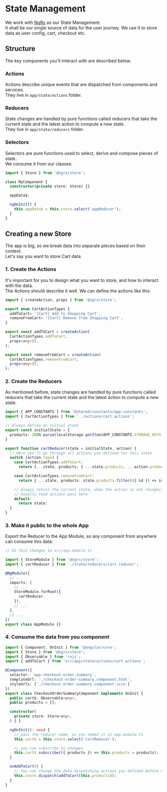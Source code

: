 # State Management

We work with [NgRx](https://ngrx.io/) as our State Management.  
It shall be our single source of data for the user journey. We use it to store data as user config, cart, checkout etc.

## Structure

The key components you'll interact with are described below.

### Actions

Actions describe unique events that are dispatched from components and services.  
They live in `app/state/actions` folder.

### Reducers

State changes are handled by pure functions called reducers that take the current state and the latest action to compute a new state.  
They live in `app/state/reducers` folder.

### Selectors

Selectors are pure functions used to select, derive and compose pieces of state.  
We consume it from our classes:

```typescript
import { Store } from '@ngrx/store';

class MyComponent {
  constructor(private store: Store) {}

  appData$;

  ngOnInit() {
    this.appData$ = this.store.select('appReducer');
  }
}
```

## Creating a new Store

The app is big, so we break data into separate pieces based on their context.  
Let's say you want to store Cart data.  

### 1. Create the Actions

It's important for you to design what you want to store, and how to interact with the data.  
The Actions should describe it well.
We can define the actions like this:

```typescript
import { createAction, props } from '@ngrx/store';

export enum CartActionTypes {
  addToCart= '[Cart] Add to Shopping Cart',
  removeFromCart= '[Cart] Remove from Shopping Cart',
}

export const addToCart = createAction(
  CartActionTypes.addToCart,
  props<any>(),
);

export const removeFromCart = createAction(
  CartActionTypes.removeFromCart,
  props<any>(),
);
```

### 2. Create the Reducers

As mentioned before, state changes are handled by pure functions called reducers that take the current state and the latest action to compute a new state.  

```typescript
import { APP_CONSTANTS } from '@shared/constants/app-constants';
import { CartActionTypes } from '../actions/cart.actions';

// Always define an initial state
export const initialState = {
  products: JSON.parse(localStorage.getItem(APP_CONSTANTS.STORAGE_KEYS.PRODUCTS)),
}

export function cartReducer(state = initialState, action) {
  // Here you'll go through all actions you defined for this state
  switch (action.type) {
    case CartActionTypes.addToCart:
      return {...state, products: { ...state.products, ...action.products } };

    case CartActionTypes.removeFromCart:
      return { ...state, products: state.products.filter(({ id }) => id !== action.id) };

    // Always return the current state, when the action is not recognised
    // Usually read actions pass here
    default:
      return state;
  }
}
```

### 3. Make it public to the whole App

Export the Reducer to the App Module, so any component from anywhere can consume this data:

```typescript
// Do this changes to src/app.module.ts

import { StoreModule } from '@ngrx/store';
import { cartReducer } from './state/reducers/cart.reducer';

@NgModule({
  // ...
  imports: [
    // ...
    StoreModule.forRoot({
      cartReducer,
    }),
    // ...
  ],
  // ...
})
export class AppModule {}
```

### 4. Consume the data from you component

```typescript
import { Component, OnInit } from '@angular/core';
import { Store } from '@ngrx/store';
import { Observable } from 'rxjs';
import { addToCart } from 'src/app/state/actions/cart.actions';

@Component({
  selector: 'app-checkout-order-summary',
  templateUrl: './checkout-order-summary.component.html',
  styleUrls: ['./checkout-order-summary.component.scss']
})
export class CheckoutOrderSummaryComponent implements OnInit {
  public cart$: Observable<any>;
  public products = [];

  constructor(
    private store: Store<any>,
  ) { }

  ngOnInit(): void {
    // pass the reducer name, as you named it in app.module.ts
    this.cart$ = this.store.select('cartReducer');

    // you can subscribe to changes
    this.cart$.subscribe(({ products }) => this.products = products);
  }

  onAddToCart() {
    // You can change the data dispatching actions you defined before with new data
    this.store.dispatch(addToCart(this.products));
  }
}
```
